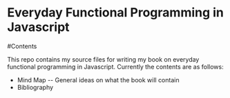 Everyday Functional Programming in Javascript
=============================================

#Contents

This repo contains my source files for writing my book on everyday functional programming in Javascript. Currently the contents are as follows:

- Mind Map -- General ideas on what the book will contain
- Bibliography
